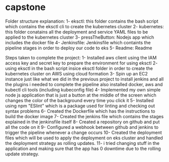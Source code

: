 # capstone

Folder structure explanation:
	1- eksctl:
		this folder contains the bash script which contains the eksctl cli to create the kubernetes cluster
	2- kubernetes:
		this folder conatains all the deployment and service YAML files to be applied to the kubernetes cluster
	3- pressTheButton:
		Nodejs app which includes the docker file
	4- Jenkinsfile:
		Jenkinsfile which containts the pipeline stages in order to deploy our code to eks
	5- Readme:
		Readme


Steps taken to complete the project:
	1- Installed aws client using the IAM access key and secret key to prepare the environment for using eksctl
	2- using eksctl in the bash script insice eksctl folder in order to create the kubernetes cluster on AWS using cloud formation
	3- Spin up an EC2 instance just like what we did in the previous project to install jenkins and all the plugins i needed to complete the pipeline also installed docker, aws and kubectl cli tools (including kubeconfig file)
	4- Implemented my own simple node js application that is just a button at the middle of the screen which changes the color of the background every time you click it
	5- Installed using npm "ESlint" which is a package used for linting and checking out syntax problems
	6- Created the Dockerfile which has the instructions to build the docker image
	7- Created the jenkins file which contains the stages explained in the jenkinsfile itself
	8- Created a repository on github and put all the code on it
	9- Configured a webhook between github and jenkins to trigger the pipeline whenever a change occurs
	10- Created the deployment files which will be used to apply the deployment on eks cluster and handled the deployment strategy as rolling updates.
	11- i tried changing stuff in the application and making sure that the app has 0 downtime due to the rolling update strategy.